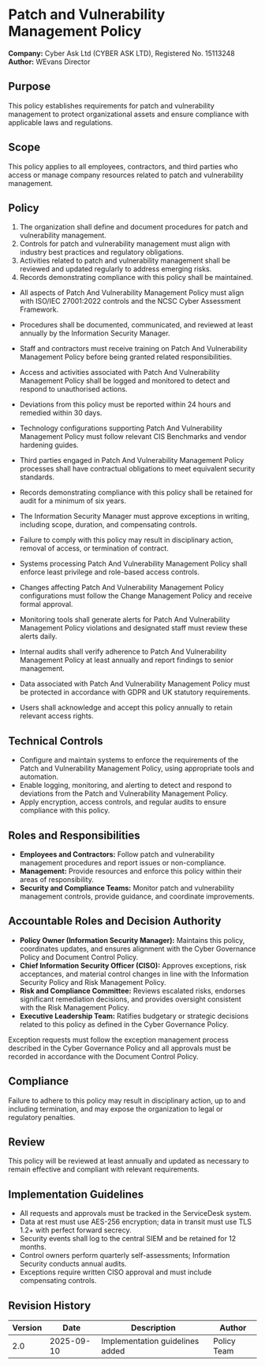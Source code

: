 # Patch and Vulnerability Management Policy

**Company:** Cyber Ask Ltd (CYBER ASK LTD), Registered No. 15113248  
**Author:** WEvans Director

## Purpose

This policy establishes requirements for patch and vulnerability management to protect organizational assets and ensure compliance with applicable laws and regulations.

## Scope

This policy applies to all employees, contractors, and third parties who access or manage company resources related to patch and vulnerability management.

## Policy
1. The organization shall define and document procedures for patch and vulnerability management.
2. Controls for patch and vulnerability management must align with industry best practices and regulatory obligations.
3. Activities related to patch and vulnerability management shall be reviewed and updated regularly to address emerging risks.
4. Records demonstrating compliance with this policy shall be maintained.

- All aspects of Patch And Vulnerability Management Policy must align with ISO/IEC 27001:2022 controls and the NCSC Cyber Assessment Framework.
- Procedures shall be documented, communicated, and reviewed at least annually by the Information Security Manager.
- Staff and contractors must receive training on Patch And Vulnerability Management Policy before being granted related responsibilities.
- Access and activities associated with Patch And Vulnerability Management Policy shall be logged and monitored to detect and respond to unauthorised actions.
- Deviations from this policy must be reported within 24 hours and remedied within 30 days.
- Technology configurations supporting Patch And Vulnerability Management Policy must follow relevant CIS Benchmarks and vendor hardening guides.
- Third parties engaged in Patch And Vulnerability Management Policy processes shall have contractual obligations to meet equivalent security standards.
- Records demonstrating compliance with this policy shall be retained for audit for a minimum of six years.
- The Information Security Manager must approve exceptions in writing, including scope, duration, and compensating controls.
- Failure to comply with this policy may result in disciplinary action, removal of access, or termination of contract.

- Systems processing Patch And Vulnerability Management Policy shall enforce least privilege and role-based access controls.
- Changes affecting Patch And Vulnerability Management Policy configurations must follow the Change Management Policy and receive formal approval.
- Monitoring tools shall generate alerts for Patch And Vulnerability Management Policy violations and designated staff must review these alerts daily.
- Internal audits shall verify adherence to Patch And Vulnerability Management Policy at least annually and report findings to senior management.
- Data associated with Patch And Vulnerability Management Policy must be protected in accordance with GDPR and UK statutory requirements.
- Users shall acknowledge and accept this policy annually to retain relevant access rights.

## Technical Controls

- Configure and maintain systems to enforce the requirements of the Patch and Vulnerability Management Policy, using appropriate tools and automation.
- Enable logging, monitoring, and alerting to detect and respond to deviations from the Patch and Vulnerability Management Policy.
- Apply encryption, access controls, and regular audits to ensure compliance with this policy.

## Roles and Responsibilities

- **Employees and Contractors:** Follow patch and vulnerability management procedures and report issues or non-compliance.
- **Management:** Provide resources and enforce this policy within their areas of responsibility.
- **Security and Compliance Teams:** Monitor patch and vulnerability management controls, provide guidance, and coordinate improvements.

## Accountable Roles and Decision Authority

- **Policy Owner (Information Security Manager):** Maintains this policy, coordinates updates, and ensures alignment with the Cyber Governance Policy and Document Control Policy.
- **Chief Information Security Officer (CISO):** Approves exceptions, risk acceptances, and material control changes in line with the Information Security Policy and Risk Management Policy.
- **Risk and Compliance Committee:** Reviews escalated risks, endorses significant remediation decisions, and provides oversight consistent with the Risk Management Policy.
- **Executive Leadership Team:** Ratifies budgetary or strategic decisions related to this policy as defined in the Cyber Governance Policy.

Exception requests must follow the exception management process described in the Cyber Governance Policy and all approvals must be recorded in accordance with the Document Control Policy.

## Compliance

Failure to adhere to this policy may result in disciplinary action, up to and including termination, and may expose the organization to legal or regulatory penalties.

## Review

This policy will be reviewed at least annually and updated as necessary to remain effective and compliant with relevant requirements.

## Implementation Guidelines
- All requests and approvals must be tracked in the ServiceDesk system.
- Data at rest must use AES-256 encryption; data in transit must use TLS 1.2+ with perfect forward secrecy.
- Security events shall log to the central SIEM and be retained for 12 months.
- Control owners perform quarterly self-assessments; Information Security conducts annual audits.
- Exceptions require written CISO approval and must include compensating controls.

## Revision History

| Version | Date | Description | Author |
| ------- | ---------- | ----------------------- | ------ |
| 2.0     | 2025-09-10 | Implementation guidelines added | Policy Team |
